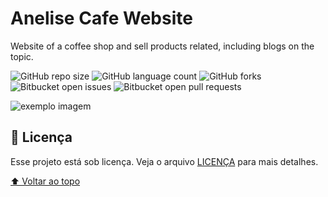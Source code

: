 # Anelise Cafe Website
Website of a coffee shop and sell products related, including blogs on the topic.

![GitHub repo size](https://img.shields.io/github/repo-size/SergioLuisCardoso/README-template?style=for-the-badge)
![GitHub language count](https://img.shields.io/github/languages/count/SergioLuisCardoso/README-template?style=for-the-badge)
![GitHub forks](https://img.shields.io/github/forks/SergioLuisCardoso/README-template?style=for-the-badge)
![Bitbucket open issues](https://img.shields.io/bitbucket/issues/SergioLuisCardoso/README-template?style=for-the-badge)
![Bitbucket open pull requests](https://img.shields.io/bitbucket/pr-raw/SergioLuisCardoso/README-template?style=for-the-badge)

<img src="./assets/anelise-café-website-folder.png" alt="exemplo imagem">


## 📝 Licença

Esse projeto está sob licença. Veja o arquivo [LICENÇA](LICENSE.md) para mais detalhes.

[⬆ Voltar ao topo](#anelise-cafe-website)<br>
